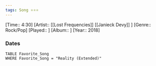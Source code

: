 ```yaml
---
tags: Song ⭐⭐⭐ 
---
```

[Time:: 4:30]
[Artist:: [[Lost Frequencies]] [[Janieck Devy]] ]
[Genre:: Rock/Pop]
[Played:: ]
[Album:: ]
[Year:: 2018]
### Dates
````dataview
TABLE Favorite_Song
WHERE Favorite_Song = "Reality (Extended)"
````